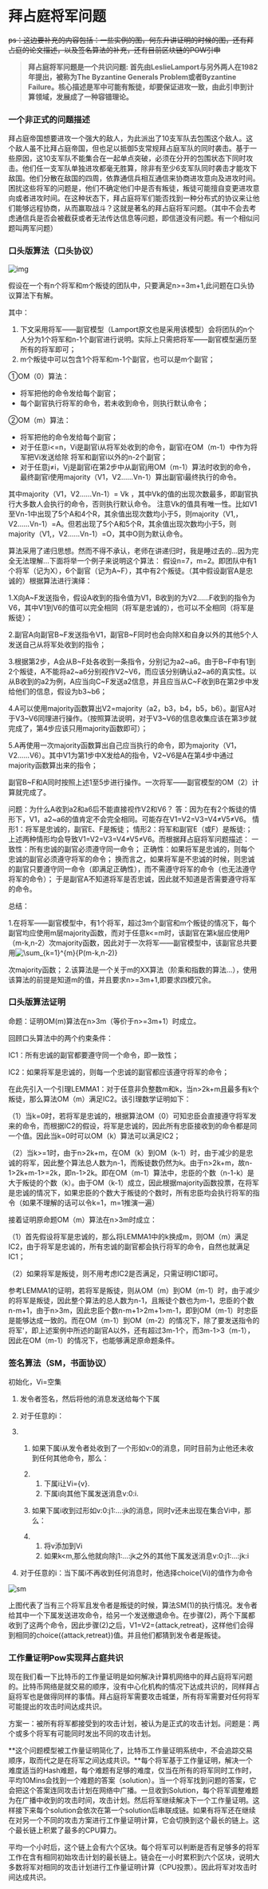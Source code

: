 # 拜占庭将军问题

~~ps：这边要补充的内容包括：一些实例的图，何东升讲证明的时候的图，还有拜占庭的论文描述，以及签名算法的补充，还有目前区块链的POW引申~~



> **拜占庭将军问题是一个共识问题: 首先由LeslieLamport与另外两人在1982年提出，被称为The Byzantine Generals Problem或者Byzantine Failure。核心描述是军中可能有叛徒，却要保证进攻一致，由此引申到计算领域，发展成了一种容错理论。**

### 一个非正式的问题描述

拜占庭帝国想要进攻一个强大的敌人，为此派出了10支军队去包围这个敌人。这个敌人虽不比拜占庭帝国，但也足以抵御5支常规拜占庭军队的同时袭击。基于一些原因，这10支军队不能集合在一起单点突破，必须在分开的包围状态下同时攻击。他们任一支军队单独进攻都毫无胜算，除非有至少6支军队同时袭击才能攻下敌国。他们分散在敌国的四周，依靠通信兵相互通信来协商进攻意向及进攻时间。困扰这些将军的问题是，他们不确定他们中是否有叛徒，叛徒可能擅自变更进攻意向或者进攻时间。在这种状态下，拜占庭将军们能否找到一种分布式的协议来让他们能够远程协商，从而赢取战斗？这就是著名的拜占庭将军问题。（其中不会去考虑通信兵是否会被截获或者无法传达信息等问题，即信道没有问题。有一个相似问题叫两军问题）

### 口头版算法（口头协议）

![img](resources/oral_algorithm.jpg)

假设在一个有n个将军和m个叛徒的团队中，只要满足n>=3m+1,此问题在口头协议算法下有解。

其中：

1. 下文采用将军——副官模型（Lamport原文也是采用该模型）会将团队的n个人分为1个将军和n-1个副官进行说明。实际上只需把将军——副官模型遍历至所有的将军即可； 
2. m个叛徒中可以包含1个将军和m-1个副官，也可以是m个副官；

①OM（0）算法：

- 将军把他的命令发给每个副官；
- 每个副官执行将军的命令，若未收到命令，则执行默认命令；

②OM（m）算法：

- 将军把他的命令发给每个副官； 
- 对于任意i<=n，Vi是副官i从将军处收到的命令，副官i在OM（m-1）中作为将军把Vi发送给除     将军和副官i以外的n-2个副官； 
- 对于任意j≠i，Vj是副官i在第2步中从副官j用OM（m-1）算法时收到的命令，最终副官i使用majority（V1，V2......Vn-1）算出副官i最终执行的命令。

其中majority（V1，V2......Vn-1）= Vk ，其中Vk的值的出现次数最多，即副官执行大多数人会执行的命令，否则执行默认命令。 注意Vk的值具有唯一性。比如V1至Vn-1中出现了5个A和4个R，其余值出现次数均小于5，则majority（V1,，V2......Vn-1）=A。但若出现了5个A和5个R，其余值出现次数均小于5，则majority（V1,，V2......Vn-1）=O，其中O则为默认命令。

算法采用了递归思想。然而不得不承认，老师在讲递归时，我是睡过去的...因为完全无法理解...下面将举一个例子来说明这个算法： 假设n=7，m=2。即团队中有1个将军（记为X），6个副官（记为A~F），其中有2个叛徒。（其中假设副官A是忠诚的）根据算法进行演绎：

1.X向A~F发送指令，假设A收到的指令值为V1，B收到的为V2......F收到的指令为V6，其中V1到V6的值可以完全相同（将军是忠诚的），也可以不全相同（将军是叛徒）；

2.副官A向副官B~F发送指令V1，副官B~F同时也会向除X和自身以外的其他5个人发送自己从将军处收到的指令；

3.根据第2步，A会从B~F处各收到一条指令，分别记为a2~a6。由于B~F中有1到2个叛徒，A不能将a2~a6分别视作V2~V6，而应该分别确认a2~a6的真实性。以从B收到的a2为例，A应当向C~F发送a2信息，并且应当从C~F收到B在第2步中发给他们的信息，假设为b3~b6；

4.A可以使用majority函数算出V2=majority（a2，b3，b4，b5，b6）。副官A对于V3~V6同理进行操作。（按照算法说明，对于V3~V6的信息收集应该在第3步就完成了，第4步应该只用majority函数即可）；

5.A再使用一次majority函数算出自己应当执行的命令，即为majority（V1，V2......V6）。其中V1为第1步中X发给A的指令，V2~V6是A在第4步中通过majority函数算出来的指令；

副官B~F和A同时按照上述1至5步进行操作。一次将军——副官模型的OM（2）计算就完成了。

问题：为什么A收到a2和a6后不能直接视作V2和V6？ 答：因为在有2个叛徒的情形下，V1，a2~a6的值肯定不会完全相同。可能存在V1=V2=V3=V4≠V5≠V6。 情形1：将军是忠诚的，副官E、F是叛徒； 情形2：将军和副官E（或F）是叛徒:； 上述两种情形均会导致V1=V2=V3=V4≠V5≠V6。而根据拜占庭将军问题描述： 一致性：所有忠诚的副官必须遵守同一命令； 正确性：如果将军是忠诚的，则每个忠诚的副官必须遵守将军的命令； 换而言之，如果将军是不忠诚的时候，则忠诚的副官只要遵守同一命令（即满足正确性），而不需遵守将军的命令（也无法遵守将军的命令）； 于是副官A不知道将军是否忠诚，因此就不知道是否需要遵守将军的命令。

总结：

1.在将军——副官模型中，有1个将军，超过3m个副官和m个叛徒的情况下，每个副官均应使用m层majority函数，而对于任意k<=m时，该副官在第k层应使用P（m-k,n-2）次majority函数，因此对于一次将军——副官模型中，该副官总共要用![\sum_{k=1}^{m}{P(m-k,n-2)} ](https://www.zhihu.com/equation?tex=%5Csum_%7Bk%3D1%7D%5E%7Bm%7D%7BP%28m-k%2Cn-2%29%7D+)

次majority函数； 2.该算法是一个关于m的XX算法（阶乘和指数的算法...），使用该算法的前提是知道m的值，并且要求n>=3m+1,即要求四模冗余。

### 口头版算法证明

命题：证明OM(m)算法在n>3m（等价于n>=3m+1）时成立。

回顾口头算法中的两个约束条件：

IC1：所有忠诚的副官都要遵守同一个命令，即一致性；

IC2：如果将军是忠诚的，则每一个忠诚的副官都应该遵守将军的命令；

在此先引入一个引理LEMMA1：对于任意非负整数m和k，当n>2k+m且最多有k个叛徒，那么算法OM（m）满足IC2。该引理数学证明如下：

（1）当k=0时，若将军是忠诚的，根据算法OM（0）可知忠臣会直接遵守将军发来的命令，而根据IC2的假设，将军是忠诚的，因此所有忠臣接收到的命令都是同一个值。因此当k=0时可以OM（k）算法可以满足IC2；

（2）当k>=1时，由于n>2k+m，在OM（k）到OM（k-1）时，由于减少的是忠诚的将军，因此整个算法总人数为n-1，而叛徒数仍然为k。由于n>2k+m，故n-1>2k+m-1>=2k，即n-1>2k。即在OM（m-1）算法中，忠臣的个数（n-1-k）是大于叛徒的个数（k）。由于OM（k-1）成立，因此根据majority函数投票，在将军是忠诚的情况下，如果忠臣的个数大于叛徒的个数时，所有忠臣均会执行将军的指令（如果不理解的话可以令k=1，m=1推演一遍）

接着证明原命题OM（m）算法在n>3m时成立：

（1）首先假设将军是忠诚的，那么将LEMMA1中的k换成m，则OM（m）满足IC2，由于将军是忠诚的，所有忠诚的副官都会执行将军的命令，自然也就满足IC1；

（2）如果将军是叛徒，则不用考虑IC2是否满足，只需证明IC1即可。

参考LEMMA1的证明，若将军是叛徒，则从OM（m）到OM（m-1）时，由于减少的将军是叛徒，因此整个算法的总人数为n-1，且叛徒个数也为m-1，忠臣的个数n-m+1，由于n>3m，因此忠臣个数n-m+1>2m+1>m-1，即到OM（m-1）时忠臣是能够达成一致的。而在OM（m-1）到OM（m-2）的情况下，除了要发送指令的将军'，即上述案例中所述的副官A以外，还有超过3m-1个，而3m-1>3（m-1），因此在OM（m-1）的情况下，也能够满足原命题条件。

### 签名算法（SM，书面协议）

初始化，Vi=空集

1. 发令者签名，然后将他的消息发送给每个下属

2. 对于任意的i：

3. 1. 如果下属i从发令者处收到了一个形如v:0的消息，同时目前为止他还未收到任何其他命令，那么：

   2. 1. 下属i让Vi={v}.
      2. 下属i向其他下属发送消息v:0:i.

   3. 如果下属i收到过形如v:0:j1:…:jk的消息，同时v还未出现在集合Vi中，那么：

   4. 1. 将v添加到Vi
      2. 如果k<m,那么他就向除j1:…:jk之外的其他下属发送消息v:0:j1:…:jk:i

4. 对于任意的i：当下属i不再收到任何消息时，他选择choice(Vi)的值作为命令

![sm](resources/SM_PIC.jpg)

上图代表了当有三个将军且发令者是叛徒的时候，算法SM(1)的执行情况。发令者给其中一个下属发送进攻命令，给另一个发送撤退命令。在步骤(2)，两个下属都收到了这两个命令，因此步骤(2)之后，V1=V2={attack,retreat}，这样他们会得到相同的choice({attack,retreat})值。并且他们都猜到发令者是叛徒。

### **工作量证明Pow**实现拜占庭共识

现在我们看一下比特币的工作量证明是如何解决计算机网络中的拜占庭将军问题的。比特币网络是就交易的顺序，没有中心化机构的情况下达成共识的，同样拜占庭将军也是做得同样的事情。拜占庭将军需要攻击城堡，所有将军需要对任何将军可能提出的攻击时间达成共识。

方案一：被所有将军都接受到的攻击计划，被认为是正式的攻击计划。问题是：两个或多个将军有可能同时发出不同的攻击计划。

**这个问题模型被工作量证明简化了，比特币工作量证明系统中，不会追踪交易顺序，取而代之是在将军之间达成共识。**每个将军基于工作量证明，解决一个难度适当的Hash难题，每个难题有足够的难度，仅当在所有的将军同时工作时，平均10Mins会找到一个难题的答案（solution）。当一个将军找到问题的答案，它会把这个答案连同攻击计划在网络中广播。一旦收到Solution，每个将军调整难题为在广播中收到的攻击时间，攻击计划。然后将军继续解决下一个工作量证明。这样接下来每个solution会依次在第一个solution后串联成链。如果有将军还在继续在对另一个不同的攻击方案进行工作量证明计算，它会切换到这个最长的链上。这个最长链上积累了最多的CPU算力。

平均一个小时后，这个链上会有六个区块。每个将军可以判断是否有足够多的将军工作在含有相同初始攻击计划的最长链上。链会在一小时累积到六个区块，说明大多数将军对相同的攻击计划进行工作量证明计算（CPU投票）。因此将军对攻击时间达成共识。

